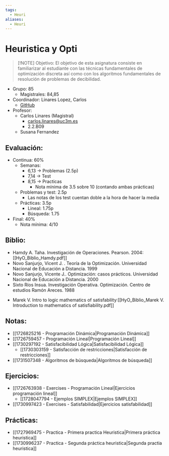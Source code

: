 ```yaml
---
tags:
  - Heuri
aliases:
  - Heuri
---
```

# Heuristica y Opti

> [!NOTE] Objetivo:
> El objetivo de esta asignatura consiste en familiarizar al estudiante con las técnicas fundamentales de optimización discreta así como con los algoritmos fundamentales de resolución de problemas de decibilidad.

+ Grupo: 85
	+ Magistrales: 84,85
+ Coordinador: Linares Lopez, Carlos
	+ [GitHub](https://github.com/clinaresl?tab=repositories)
+ Profesor: 
	+ Carlos Linares (Magistral)
		+ carlos.linares@uc3m.es
		+ 2.2.B09
	+ Susana Fernandez
## Evaluación: 
+ Continua: 60%
	+ Semanas: 
		+ 6,13 → Problemas (2.5p)
		+ 7,14 → Test 
		+ 8,15 → Practicas
			+ Nota mínima de 3.5 sobre 10 (contando ambas prácticas)
	+ Problemas y test: 2.5p
		+ Las notas de los test cuentan doble a la hora de hacer la media
	+ Prácticas: 3.5p
		+ Lineal: 1.75p
		+ Búsqueda: 1.75
+ Final: 40%
	+ Nota mínima: 4/10

## Biblio: 
- Hamdy A. Taha. Investigación de Operaciones. Pearson. 2004: [[HyO_Biblio_Hamdy.pdf]]
- Novo Sanjurjo, Vicent J. . Teoría de la Optimización. Universidad Nacional de Educación a Distancia. 1999
- Novo Sanjurjo, Vicente J.. Optimización: casos prácticos. Universidad Nacional de Educación a Distancia. 2000
- Sixto Ríos Insua. Investigación Operativa. Optimización. Centro de estudios Ramón Areces. 1988
+ Marek V. Intro to logic mathematics of satisfability:[[HyO_Biblio_Marek V. Introduction to mathematics of satisfiability.pdf]]

## Notas: 
+ [[1726825216 - Programación Dinámica|Programación Dinámica]]
+ [[1726759457 - Programación Lineal|Programación Lineal]]
+ [[1730297192 - Satisfacibilidad Lógica|Satisfacibilidad Lógica]]
	+ [[1730303159 - Satisfacción de restricciones|Satisfacción de restricciones]]
+ [[1731507348 - Algoritmos de búsqueda|Algoritmos de búsqueda]]

## Ejercicios: 
+ [[1726763938 - Exercises - Programación Lineal|Ejercicios programación lineal]]
	+ [[1728047794 - Ejemplos SIMPLEX|Ejemplos SIMPLEX]]
+ [[1730997423 - Exercises - Satisfabilidad|Ejercicios satisfabilidad]]

## Prácticas: 
+ [[1727969475 - Practica - Primera practica Heuristica|Primera práctica heuristica]]
+ [[1730996237 - Practica - Segunda práctica heuristica|Segunda practia heuristica]]